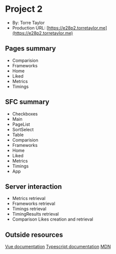 # Project 2

- By: Torre Taylor
- Production URL: [https://e28p2.torretaylor.me](https://e28p2.torretaylor.me)

## Pages summary

- Comparision
- Frameworks
- Home
- Liked
- Metrics
- Timings

## SFC summary

- Checkboxes
- Main
- PageList
- SortSelect
- Table
- Comparision
- Frameworks
- Home
- Liked
- Metrics
- Timings
- App

## Server interaction

- Metrics retrieval
- Frameworks retrieval
- Timings retrieval
- TimingResults retrieval
- Comparison Likes creation and retrieval

## Outside resources

[Vue documentation](https://v3.vuejs.org/)
[Typescript documentation](https://www.typescriptlang.org/)
[MDN](https://developer.mozilla.org/en-US/)
